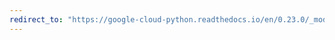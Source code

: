 ```yaml
---
redirect_to: "https://google-cloud-python.readthedocs.io/en/0.23.0/_modules/google/cloud/bigtable/table.html"
---
```


